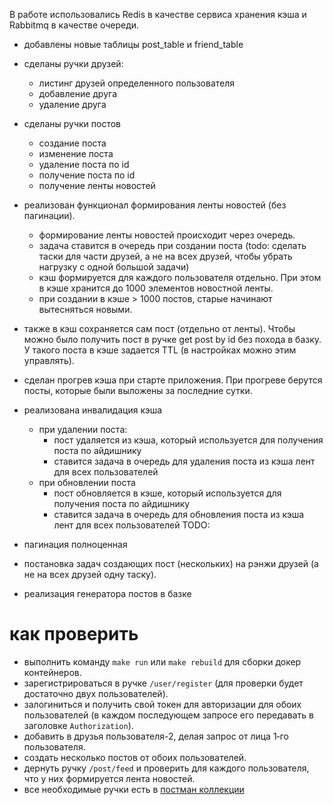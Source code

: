 В работе использовались Redis в качестве сервиса хранения кэша и Rabbitmq в качестве очереди.

- добавлены новые таблицы post_table и friend_table
- сделаны ручки друзей: 
  - листинг друзей определенного пользователя
  - добавление друга
  - удаление друга
- сделаны ручки постов
  - создание поста
  - изменение поста
  - удаление поста по id
  - получение поста по id
  - получение ленты новостей

- реализован функционал формирования ленты новостей (без пагинации).
  - формирование ленты новостей происходит через очередь. 
  - задача ставится в очередь при создании поста (todo: сделать таски для части друзей, а не на всех друзей, чтобы убрать нагрузку с одной большой задачи)
  - кэш формируется для каждого пользователя отдельно. При этом в кэше хранится до 1000 элементов новостной ленты.
  - при создании в кэше > 1000 постов, старые начинают вытесняться новыми.
- также в кэш сохраняется сам пост (отдельно от ленты). Чтобы можно было получить пост в ручке get post by id без похода в базку. У такого поста в кэше задается TTL (в настройках можно этим управлять).
- cделан прогрев кэша при старте приложения. При прогреве берутся посты, которые были выложены за последние сутки.
- реализована инвалидация кэша
  - при удалении поста:
    - пост удаляется из кэша, который используется для получения поста по айдишнику
    - ставится задача в очередь для удаления поста из кэша лент для всех пользователей
  - при обновлении поста 
    - пост обновляется в кэше, который используется для получения поста по айдишнику
    - ставится задача в очередь для обновления поста из кэша лент для всех пользователей
TODO: 
- пагинация полноценная
- постановка задач создающих пост (нескольких) на рэнжи друзей (а не на всех друзей одну таску).
- реализация генератора постов в базке

# как проверить
- выполнить команду `make run` или `make rebuild` для сборки докер контейнеров.
- зарегистрироваться в ручке `/user/register` (для проверки будет достаточно двух пользователей).
- залогиниться и получить свой токен для авторизации для обоих пользователей (в каждом последующем запросе его передавать в заголовке `Authorization`).
- добавить в друзья пользователя-2, делая запрос от лица 1‑го пользователя.
- создать несколько постов от обоих пользователей.
- дернуть ручку `/post/feed` и проверить для каждого пользователя, что у них формируется лента новостей.
- все необходимые ручки есть в [постман коллекции](https://otus.ru/redirect/?to=https%3A%2F%2Fwww.postman.com%2Faerospace-cosmonaut-29691174%2Fworkspace%2Fhighload-architect%2Fcollection%2F33337980-46a4c50d-5b28-4566-87dd-57e178216abd%3Faction%3Dshare%26creator%3D33337980)
